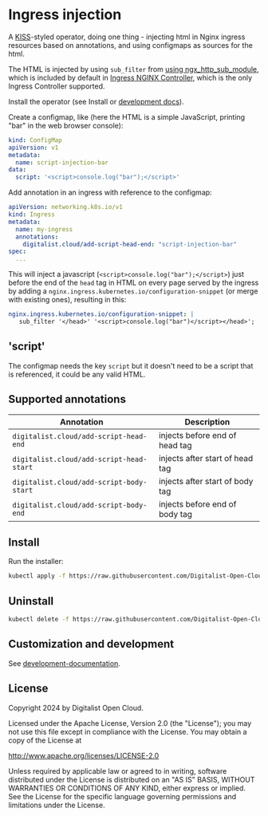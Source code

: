 # Ingress injection

A [KISS](https://en.wikipedia.org/wiki/KISS_principle)-styled operator, doing one thing - injecting html in Nginx ingress resources based on annotations, and using configmaps as sources for the html.

The HTML is injected by using `sub_filter` from [using ngx_http_sub_module](http://nginx.org/en/docs/http/ngx_http_sub_module.html), which is included by default in [Ingress NGINX Controller](https://github.com/kubernetes/ingress-nginx), which is the only Ingress Controller supported.

Install the operator (see Install or [development docs](DEVELOPMENT.md)).

Create a configmap, like (here the HTML is a simple JavaScript, printing "bar" in the web browser console):

```yaml
kind: ConfigMap
apiVersion: v1
metadata:
  name: script-injection-bar
data:
  script: '<script>console.log("bar");</script>'
```

Add annotation in an ingress with reference to the configmap:

```yaml
apiVersion: networking.k8s.io/v1
kind: Ingress
metadata:
  name: my-ingress
  annotations:
    digitalist.cloud/add-script-head-end: "script-injection-bar"
spec:
  ...
```

This will inject a javascript (`<script>console.log("bar");</script>`) just before the end of the `head` tag in HTML on every page served by the ingress by adding a `nginx.ingress.kubernetes.io/configuration-snippet` (or merge with existing ones), resulting in this:

```yaml
nginx.ingress.kubernetes.io/configuration-snippet: |
   sub_filter '</head>' '<script>console.log("bar")</script></head>';
```

## 'script'

The configmap needs the key `script` but it doesn't need to be a script that is referenced, it could be any valid HTML.

## Supported annotations

| Annotation                               | Description                     |
| ---------------------------------------- | ------------------------------- |
| `digitalist.cloud/add-script-head-end`   | injects before end of head tag  |
| `digitalist.cloud/add-script-head-start` | injects after start of head tag |
| `digitalist.cloud/add-script-body-start` | injects after start of body tag |
| `digitalist.cloud/add-script-body-end`   | injects before end of body tag  |

## Install

Run the installer:

```sh
kubectl apply -f https://raw.githubusercontent.com/Digitalist-Open-Cloud/Kuberenetes-Ingress-Script-Injection-Operator/refs/heads/main/dist/install.yaml
```

## Uninstall

```sh
kubectl delete -f https://raw.githubusercontent.com/Digitalist-Open-Cloud/Kuberenetes-Ingress-Script-Injection-Operator/refs/heads/main/dist/install.yaml
```

## Customization and development

See [development-documentation](DEVELOPMENT.md).

## License

Copyright 2024 by Digitalist Open Cloud.

Licensed under the Apache License, Version 2.0 (the "License");
you may not use this file except in compliance with the License.
You may obtain a copy of the License at

<http://www.apache.org/licenses/LICENSE-2.0>

Unless required by applicable law or agreed to in writing, software
distributed under the License is distributed on an "AS IS" BASIS,
WITHOUT WARRANTIES OR CONDITIONS OF ANY KIND, either express or implied.
See the License for the specific language governing permissions and
limitations under the License.
